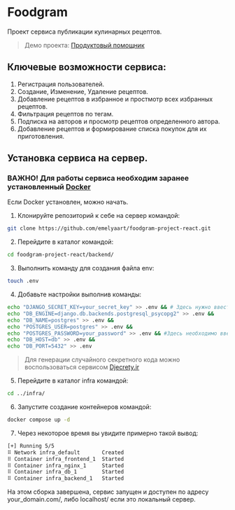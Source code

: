 # Foodgram
Проект сервиса публикации кулинарных рецептов.
> Демо проекта: [Продуктовый помощник](http://emelyaart.ru)

## Ключевые возможности сервиса:
1. Регистрация пользователей.
2. Создание, Изменение, Удаление рецептов.
3. Добавление рецептов в избранное и простмотр всех избранных рецептов.
4. Фильтрация рецептов по тегам.
6. Подписка на авторов и просмотр рецептов определенного автора.
7. Добавление рецептов и формирование списка покупок для их приготовления.

## Установка сервиса на сервер.

### ВАЖНО! Для работы сервиса необходим заранее установленный [Docker](https://www.docker.com)
Если Docker установлен, можно начать.

1. Клонируйте репозиторий к себе на сервер командой:
```bash
git clone https://github.com/emelyaart/foodgram-project-react.git
```
2. Перейдите в каталог командой:
```bash
cd foodgram-project-react/backend/
```
3. Выполнить команду для создания файла env:
```bash
touch .env
```
4. Добавьте настройки выполнив команды:
```bash
echo "DJANGO_SECRET_KEY=your_secret_key" >> .env && # Здесь нужно ввести секретный код
echo "DB_ENGINE=django.db.backends.postgresql_psycopg2" >> .env &&
echo "DB_NAME=postgres" >> .env &&
echo "POSTGRES_USER=postgres" >> .env &&
echo "POSTGRES_PASSWORD=your_password" >> .env && #Здесь необходимо ввести свой пароль
echo "DB_HOST=db" >> .env &&
echo "DB_PORT=5432" >> .env
```
> Для генерации случайного секретного кода можно воспользоваться сервисом [Djecrety.ir](https://djecrety.ir/)

5. Перейдите в каталог infra командой:
```bash
cd ../infra/
```
6. Запустите создание контейнеров командой:
```bash
docker compose up -d
```
7. Через некоторое время вы увидите примерно такой вывод:
 ```bash
 [+] Running 5/5
 ⠿ Network infra_default       Created                                     0.6s
 ⠿ Container infra_frontend_1  Started                                     3.4s
 ⠿ Container infra_nginx_1     Started                                     3.8s
 ⠿ Container infra_db_1        Started                                     3.6s
 ⠿ Container infra_backend_1   Started                                     6.7s
```
На этом сборка завершена, сервис запущен и доступен по адресу your_domain.com/, либо localhost/ если это локальный сервер.
